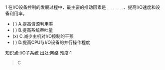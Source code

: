 1
在I/O设备控制的发展过程中，最主要的推动因素是﹎﹎﹎﹎、提高I/O速度和设备利用率。
- ( ) A.提高资源利用率
- ( ) B.提高系统吞吐量
- (x) C.减少主机对I/O控制的干预
- ( ) D.提高CPU与I/O设备的并行操作程度

知识点:I/O子系统
出处:网络
难度:1
> C
